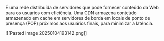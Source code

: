 
É uma rede distribuída de servidores que pode fornecer conteúdo da Web para os usuários com eficiência. Uma CDN armazena conteúdo armazenado em cache em servidores de borda em locais de ponto de presença (POP) próximos aos usuários finais, para minimizar a latência.

![[Pasted image 20250104193142.png]]

